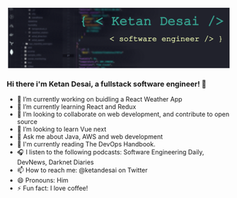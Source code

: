 ![Header](https://github.com/ketandesai/ketandesai/blob/main/vscode-background.png "Header")

### Hi there i'm Ketan Desai, a fullstack software engineer! 👋

- 🔭 I’m currently working on buidling a React Weather App
- 🌱 I’m currently learning React and Redux
- 👯 I’m looking to collaborate on web development, and contribute to open source
- 🤔 I’m looking to learn Vue next
- 💬 Ask me about Java, AWS and web development
- 📖 I'm currently reading The DevOps Handbook.
- 🎧 I listen to the following podcasts:  Software Engineering Daily, DevNews, Darknet Diaries
- 📫 How to reach me: @ketandesai on Twitter
- 😄 Pronouns: Him
- ⚡ Fun fact: I love coffee!

